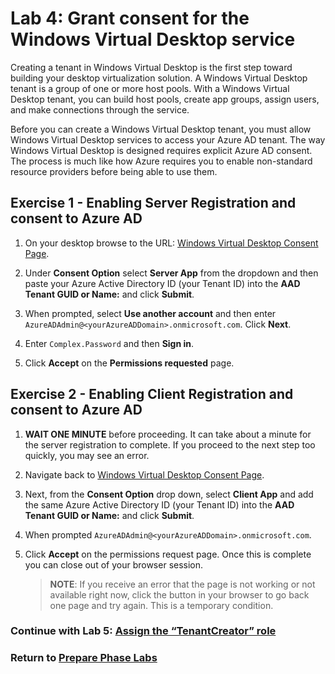 # Lab 4: Grant consent for the Windows Virtual Desktop service

Creating a tenant in Windows Virtual Desktop is the first step toward building your desktop virtualization solution. A Windows Virtual Desktop tenant is a group of one or more host pools. With a Windows Virtual Desktop  tenant, you can build host pools, create app groups, assign users, and make connections through the service.

Before you can create a Windows Virtual Desktop tenant, you must allow Windows Virtual Desktop services to access your Azure AD tenant. The way Windows Virtual Desktop is designed requires explicit Azure AD consent. The process is much like how Azure requires you to enable non-standard resource providers before being able to use them.

## Exercise 1 - Enabling Server Registration and consent to Azure AD

1. On your desktop browse to the URL: [Windows Virtual Desktop Consent Page](https://rdweb.wvd.microsoft.com/).  
2. Under **Consent Option** select **Server App** from the dropdown and then paste your Azure Active Directory ID (your Tenant ID) into the **AAD Tenant GUID or Name:** and click **Submit**.
3. When prompted, select **Use another account** and then enter  `AzureADAdmin@<yourAzureADDomain>.onmicrosoft.com`.  Click **Next**.

4. Enter `Complex.Password` and then **Sign in**.

5. Click **Accept** on the **Permissions requested** page.

## Exercise 2 - Enabling Client Registration and consent to Azure AD

1. **WAIT ONE MINUTE** before proceeding. It can take about a minute for the server registration to complete. If you proceed to the next step too quickly, you may see an error.
2. Navigate back to [Windows Virtual Desktop Consent Page](https://rdweb.wvd.microsoft.com/).
3. Next, from the **Consent Option** drop down, select **Client App**  and add the same Azure Active Directory ID (your Tenant ID) into the **AAD Tenant GUID or Name:** and click **Submit**.
4. When prompted `AzureADAdmin@<yourAzureADDomain>.onmicrosoft.com`.
5. Click **Accept** on the permissions request page. Once this is complete you can close out of your browser session.

    >**NOTE**: If you receive an error that the page is not working or not available right now, click the button in your browser to go back one page and try again.  This is a temporary condition.

### Continue with Lab 5: [Assign the “TenantCreator” role](Prepare-Lab05-Assign-the-“TenantCreator”-role-to-a-user-account.md)

### Return to [Prepare Phase Labs](prepare.md)
